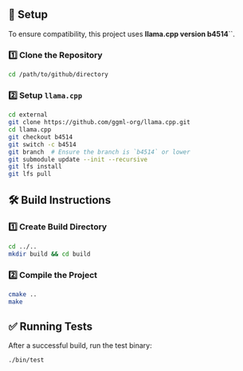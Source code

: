 ## 🚀 Setup

To ensure compatibility, this project uses **llama.cpp version b4514**``.

### 1️⃣ Clone the Repository

```sh
cd /path/to/github/directory
```

### 2️⃣ Setup `llama.cpp`

```sh
cd external
git clone https://github.com/ggml-org/llama.cpp.git
cd llama.cpp
git checkout b4514
git switch -c b4514
git branch  # Ensure the branch is `b4514` or lower
git submodule update --init --recursive
git lfs install
git lfs pull
```

## 🛠️ Build Instructions

### 1️⃣ Create Build Directory

```sh
cd ../..
mkdir build && cd build
```

### 2️⃣ Compile the Project

```sh
cmake ..
make
```

## ✅ Running Tests

After a successful build, run the test binary:

```sh
./bin/test
```

